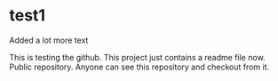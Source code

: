 # test1
Added a lot more text

This is testing the github. 
This project just contains a readme file now. 
Public repository. Anyone can see this repository and checkout from it. 
